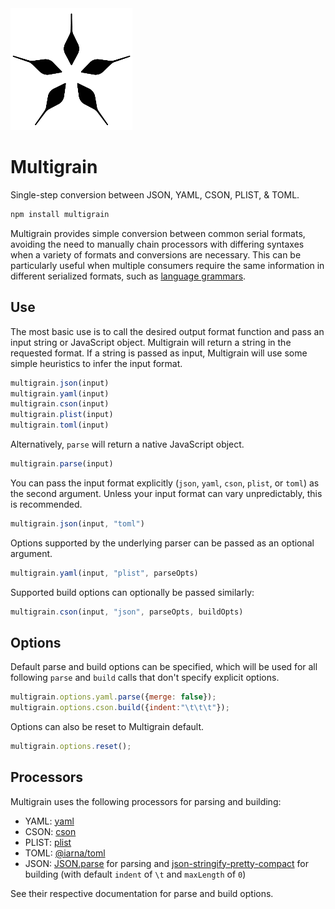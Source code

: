 <img alt="Multigrain logo" src="img/logo.png" width="195px" height = "195px" />

# Multigrain
Single-step conversion between JSON, YAML, CSON, PLIST, & TOML.

```sh
npm install multigrain
```

Multigrain provides simple conversion between common serial formats, avoiding the need to manually chain processors with differing syntaxes when a variety of formats and conversions are necessary. This can be particularly useful when multiple consumers require the same information in different serialized formats, such as [language grammars]().

## Use

The most basic use is to call the desired output format function and pass an input string or JavaScript object. Multigrain will return a string in the requested format. If a string is passed as input, Multigrain will use some simple heuristics to infer the input format.

```js
multigrain.json(input)
multigrain.yaml(input)
multigrain.cson(input)
multigrain.plist(input)
multigrain.toml(input)
```

Alternatively, `parse` will return a native JavaScript object.

```js
multigrain.parse(input)
```

You can pass the input format explicitly (`json`, `yaml`, `cson`, `plist`, or `toml`) as the second argument. Unless your input format can vary unpredictably, this is recommended.

```js
multigrain.json(input, "toml")
```

Options supported by the underlying parser can be passed as an optional argument.

```js
multigrain.yaml(input, "plist", parseOpts)
```

Supported build options can optionally be passed similarly:

```js
multigrain.cson(input, "json", parseOpts, buildOpts)
```

## Options
Default parse and build options can be specified, which will be used for all following `parse` and `build` calls that don't specify explicit options.

```js
multigrain.options.yaml.parse({merge: false});
multigrain.options.cson.build({indent:"\t\t\t"});
```
Options can also be reset to Multigrain default.
```js
multigrain.options.reset();
```

## Processors

Multigrain uses the following processors for parsing and building:

- YAML: [yaml](https://www.npmjs.com/package/yaml)
- CSON: [cson](https://www.npmjs.com/package/cson)
- PLIST: [plist](https://www.npmjs.com/package/plist)
- TOML: [@iarna/toml](https://www.npmjs.com/package/@iarna/toml)
- JSON: [JSON.parse](https://developer.mozilla.org/en-US/docs/Web/JavaScript/Reference/Global_Objects/JSON/parse) for parsing and [json-stringify-pretty-compact](https://www.npmjs.com/package/json-stringify-pretty-compact) for building (with default `indent` of `\t` and `maxLength` of `0`)

See their respective documentation for parse and build options.
